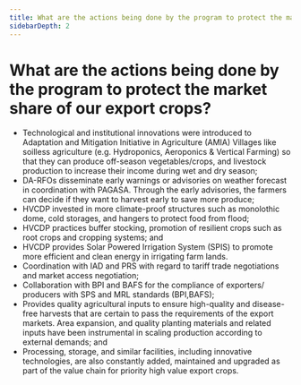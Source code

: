 ```yaml
---
title: What are the actions being done by the program to protect the market share of our export crops?
sidebarDepth: 2
---
```


# What are the actions being done by the program to protect the market share of our export crops?


 - Technological and institutional innovations were introduced to Adaptation and Mitigation Initiative in Agriculture (AMIA) Villages like soilless agriculture (e.g. Hydroponics, Aeroponics & Vertical Farming) so that they can produce off-season vegetables/crops, and livestock production to increase their income during wet and dry season;
 - DA-RFOs disseminate early warnings or advisories on weather forecast in coordination with PAGASA. Through the early advisories, the farmers can decide if they want to harvest early to save more produce;    
 - HVCDP invested in more climate-proof structures such as monolothic dome, cold storages, and hangers to protect food from flood;
 - HVCDP practices buffer stocking, promotion of resilient crops such as root crops and cropping systems; and
 - HVCDP provides Solar Powered Irrigation System (SPIS) to promote more efficient and clean energy in irrigating farm lands.
 - Coordination with IAD and PRS with regard to tariff trade negotiations and market access negotiation;
 - Collaboration with BPI and BAFS for the compliance of exporters/ producers  with SPS and MRL standards (BPI,BAFS);
 - Provides quality agricultural inputs to ensure high-quality and disease-free harvests that are certain to pass the requirements of the export markets. Area expansion, and quality planting materials and related inputs have been instrumental in scaling production according to external demands; and 
 - Processing, storage, and similar facilities, including innovative technologies, are also constantly added, maintained and upgraded as part of the value chain for priority high value export crops.
